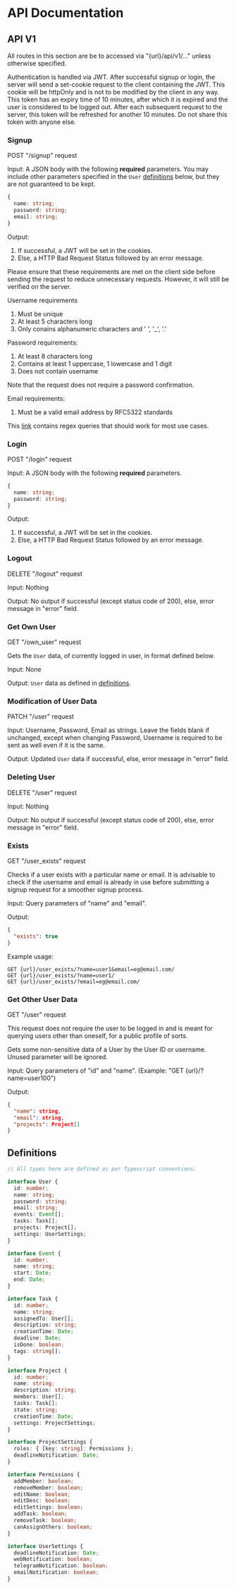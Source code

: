 # API Documentation

## API V1

All routes in this section are be to accessed via "{url}/api/v1/..." unless otherwise specified.

Authentication is handled via JWT. After successful signup or login, the server will send a set-cookie request to the client containing the JWT. This cookie will be httpOnly and is not to be modified by the client in any way. This token has an expiry time of 10 minutes, after which it is expired and the user is considered to be logged out. After each subsequent request to the server, this token will be refreshed for another 10 minutes. Do not share this token with anyone else.

### Signup

POST "/signup" request

Input: A JSON body with the following **required** parameters. You may include other parameters specified in the `User` [definitions](#definitions) below, but they are not guaranteed to be kept.

```typescript
{
  name: string;
  password: string;
  email: string;
}
```

Output:

1. If successful, a JWT will be set in the cookies.
2. Else, a HTTP Bad Request Status followed by an error message.

Please ensure that these requirements are met on the client side before sending the request to reduce unnecessary requests. However, it will still be verified on the server.

Username requirements

1. Must be unique
2. At least 5 characters long
3. Only conains alphanumeric characters and ' ', '\_', '.'

Password requirements:

1. At least 8 characters long
2. Contains at least 1 uppercase, 1 lowercase and 1 digit
3. Does not contain username

Note that the request does not require a password confirmation.

Email requirements:

1. Must be a valid email address by RFC5322 standards

This [link](https://emailregex.com/) contains regex queries that should work for most use cases.

### Login

POST "/login" request

Input: A JSON body with the following **required** parameters.

```typescript
{
  name: string;
  password: string;
}
```

Output:

1. If successful, a JWT will be set in the cookies.
2. Else, a HTTP Bad Request Status followed by an error message.

### Logout

DELETE "/logout" request

Input: Nothing

Output: No output if successful (except status code of 200), else, error message in "error" field.

### Get Own User

GET "/own_user" request

Gets the `User` data, of currently logged in user, in format defined below.

Input: None

Output: `User` data as defined in [definitions](#definitions).

### Modification of User Data

PATCH "/user" request

Input: Username, Password, Email as strings. Leave the fields blank if unchanged, except when changing Password, Username is required to be sent as well even if it is the same.

Output: Updated `User` data if successful, else, error message in "error" field.

### Deleting User

DELETE "/user" request

Input: Nothing

Output: No output if successful (except status code of 200), else, error message in "error" field.

### Exists

GET "/user_exists" request

Checks if a user exists with a particular name _or_ email. It is advisable to check if the username and email is already in use before submitting a signup request for a smoother signup process.

Input: Query parameters of "name" and "email".

Output:

```json
{
  "exists": true
}
```

Example usage:

```
GET {url}/user_exists/?name=user1&email=eg@email.com/
GET {url}/user_exists/?name=user1/
GET {url}/user_exists/?email=eg@email.com/
```

### Get Other User Data

GET "/user" request

This request does not require the user to be logged in and is meant for querying users other than oneself, for a public profile of sorts.

Gets some non-sensitive data of a User by the User ID or username. Unused parameter will be ignored.

Input: Query parameters of "id" and "name". (Example: "GET {url}/?name=user100")

Output:

```json
{
  "name": string,
  "email": string,
  "projects": Project[]
}
```

## Definitions

```typescript
// All types here are defined as per Typescript conventions.

interface User {
  id: number;
  name: string;
  password: string;
  email: string;
  events: Event[];
  tasks: Task[];
  projects: Project[];
  settings: UserSettings;
}

interface Event {
  id: number;
  name: string;
  start: Date;
  end: Date;
}

interface Task {
  id: number;
  name: string;
  assignedTo: User[];
  description: string;
  creationTime: Date;
  deadline: Date;
  isDone: boolean;
  tags: string[];
}

interface Project {
  id: number;
  name: string;
  description: string;
  members: User[];
  tasks: Task[];
  state: string;
  creationTime: Date;
  settings: ProjectSettings;
}

interface ProjectSettings {
  roles: { [key: string]: Permissions };
  deadlineNotification: Date;
}

interface Permissions {
  addMember: boolean;
  removeMember: boolean;
  editName: boolean;
  editDesc: boolean;
  editSettings: boolean;
  addTask: boolean;
  removeTask: boolean;
  canAssignOthers: boolean;
}

interface UserSettings {
  deadlineNotification: Date;
  webNotification: boolean;
  telegramNotification: boolean;
  emailNotification: boolean;
}
```
